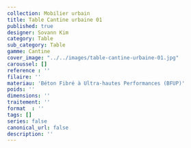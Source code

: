 ```yaml
---
collection: Mobilier urbain
title: Table Cantine urbaine 01
published: true
designer: Sovann Kim
category: Table
sub_category: Table
gamme: Cantine
cover_image: "../../images/table-cantine-urbaine-01.jpg"
caroussel: []
reference : ''
filaire: ''
materiau: 'Béton Fibré à Ultra-hautes Performances (BFUP)'
poids: ''
dimensions: ''
traitement: ''
format  : ''
tags: []
series: false
canonical_url: false
description: ''
---
```

